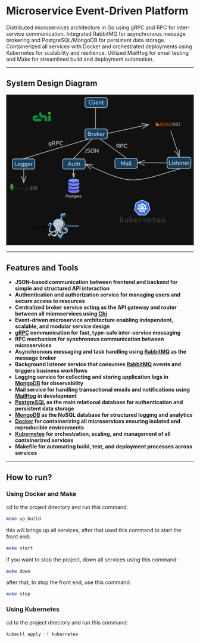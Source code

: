 # Microservice Event-Driven Platform
Distributed microservices architecture in Go using gRPC and RPC for inter-service communication. Integrated RabbitMQ for asynchronous message brokering and PostgreSQL/MongoDB for persistent data storage. Containerized all services with Docker and orchestrated deployments using Kubernetes for scalability and resilience. Utilized MailHog for email testing and Make for streamlined build and deployment automation.

---

## System Design Diagram

<p align="center"><img src='/files/images/system_diagram.png' alt='System Design Diagram' /></p>

---

## Features and Tools

- **JSON-based communication between frontend and backend for simple and structured API interaction**
- **Authentication and authorization service for managing users and secure access to resources**
- **Centralized broker service acting as the API gateway and router between all microservices using [Chi](https://github.com/go-chi/chi)**
- **Event-driven microservice architecture enabling independent, scalable, and modular service design**
- **[gRPC](https://github.com/grpc/grpc-go) communication for fast, type-safe inter-service messaging**
- **RPC mechanism for synchronous communication between microservices**
- **Asynchronous messaging and task handling using [RabbitMQ](https://github.com/rabbitmq/amqp091-go) as the message broker**
- **Background listener service that consumes [RabbitMQ](https://github.com/rabbitmq/amqp091-go) events and triggers business workflows**
- **Logging service for collecting and storing application logs in [MongoDB](https://github.com/mongodb/mongo-go-driver) for observability**
- **Mail service for handling transactional emails and notifications using [MailHog](https://github.com/mailhog/MailHog) in development**
- **[PostgreSQL](https://github.com/postgres/postgres) as the main relational database for authentication and persistent data storage**
- **[MongoDB](https://github.com/mongodb/mongo-go-driver) as the NoSQL database for structured logging and analytics**
- **[Docker](https://github.com/docker/compose) for containerizing all microservices ensuring isolated and reproducible environments**
- **[Kubernetes](https://github.com/kubernetes/kubernetes) for orchestration, scaling, and management of all containerized services**
- **Makefile for automating build, test, and deployment processes across services**

---

## How to run?

### Using Docker and Make

cd to the project directory and run this command:

```bash
make up_build
```

this will brings up all services, after that used this command to start the front end:

```bash
make start
```

if you want to stop the project, down all services using this command:

```bash
make down
```

after that, to stop the front end, use this command:

```bash
make stop
```

### Using Kubernetes

cd to the project directory and run this command:

```bash
kubectl apply -f kubernetes
```